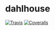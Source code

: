# dahlhouse

[![Travis][ci-img]][ci-url] [![Coveralls][cov-img]][cov-url]

[ci-img]: https://img.shields.io/travis/dahlhouse/dahlhouse.svg "Travis CI Build Status"
[ci-url]: https://travis-ci.org/dahlhouse/dahlhouse
[cov-img]: https://img.shields.io/coveralls/dahlhouse/dahlhouse.svg "Coveralls Code Coverage"
[cov-url]: https://coveralls.io/github/dahlhouse/dahlhouse
